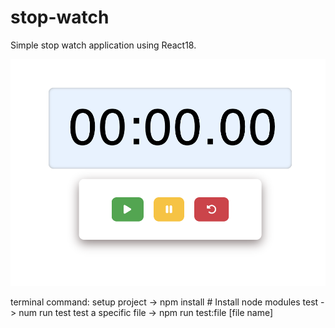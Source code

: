 # stop-watch

Simple stop watch application using React18.

![alt text](application.png)

terminal command:
setup project -> npm install # Install node modules
test -> num run test
test a specific file -> npm run test:file [file name]
